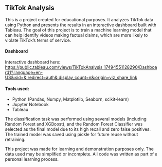 ## TikTok Analysis

This is a project created for educational purposes. It analyzes TikTok data using Python and presents the results in an interactive dashboard built with Tableau.
The goal of this project is to train a machine learning model that can help identify videos making factual claims, which are more likely to violate TikTok’s terms of service.

#### Dashboard
Interactive dashboard here:
https://public.tableau.com/views/TikTokAnalysis_17494551128290/Dashboard1?:language=en-US&:sid=&:redirect=auth&:display_count=n&:origin=viz_share_link

#### Tools used:
- Python (Pandas, Numpy, Matplotlib, Seaborn, scikit-learn)
- Jupyter Notebook
- Tableau

The classification task was performed using several models (including Random Forest and XGBoost), and the Random Forest Classifier was selected as the final model due to its high recall and zero false positives.
The trained model was saved using pickle for future reuse without retraining.

This project was made for learning and demonstration purposes only. The data used may be simplified or incomplete.
All code was written as part of a personal learning process.
